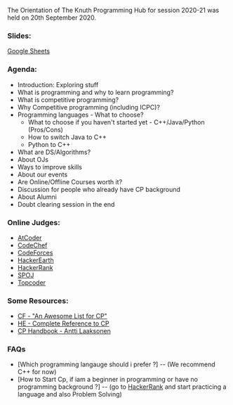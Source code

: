 The Orientation of The Knuth Programming Hub for session 2020-21 was held on 20th September 2020.

### Slides:

[Google Sheets](https://docs.google.com/presentation/d/1JetZR_wNNlmN0IInWC2nLDSfrk20ZrEyQRE3qH5e8gw/edit?usp=sharing)

### Agenda:

-   Introduction: Exploring stuff
-   What is programming and why to learn programming?
-   What is competitive programming?
-   Why Competitive programming (including ICPC)?
-   Programming languages - What to choose?
    -   What to choose if you haven't started yet - C++/Java/Python (Pros/Cons)
    -   How to switch Java to C++
    -   Python to C++
-   What are DS/Algorithms?
-   About OJs
-   Ways to improve skills
-   About our events
-   Are Online/Offline Courses worth it?
-   Discussion for people who already have CP background
-   About Alumni
-   Doubt clearing session in the end

### Online Judges:

-   [AtCoder](https://atcoder.jp)
-   [CodeChef](https://www.codechef.com)
-   [CodeForces](https://www.codeforces.com)
-   [HackerEarth](https://www.hackerearth.com)
-   [HackerRank](https://www.hackerrank.com)
-   [SPOJ](https://www.spoj.com)
-   [Topcoder](https://www.topcoder.com)

### Some Resources:

-   [CF - "An Awesome List for CP"](https://codeforces.com/blog/entry/23054)
-   [HE - Complete Reference to CP](https://www.hackerearth.com/getstarted-competitive-programming)
-   [CP Handbook - Antti Laaksonen](https://cses.fi/book/book.pdf)

### FAQs
-   [Which programming langauge should i prefer ?] -- (We recommend C++ for now)
-   [How to Start Cp, if iam a beginner in programming or have no programming background ?] -- (go to [HackerRank](https://www.hackerrank.com) and start practicing a language and also Problem          Solving)
